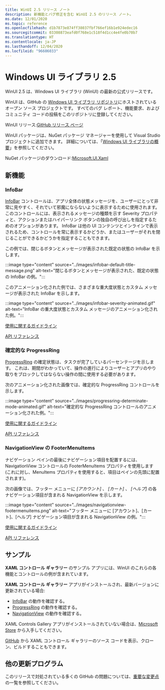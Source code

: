 ```yaml
---
title: WinUI 2.5 リリース ノート
description: 新機能とバグ修正を含む WinUI 2.5 のリリース ノート。
ms.date: 12/01/2020
ms.topic: reference
ms.openlocfilehash: d1b7873e874ff38037fbf766ef16b1e924edec16
ms.sourcegitcommit: 03308873eafd0f768e1c518f4d1cc4e4fe0b70b7
ms.translationtype: HT
ms.contentlocale: ja-JP
ms.lasthandoff: 12/04/2020
ms.locfileid: "96606033"
---
```

# <a name="windows-ui-library-25"></a>Windows UI ライブラリ 2.5

WinUI 2.5 は、Windows UI ライブラリ (WinUI) の最新の公式リリースです。

WinUI は、GitHub の [Windows UI ライブラリ リポジトリ](https://aka.ms/winui)にホストされているオープン ソース プロジェクトです。 すべてのバグ レポート、機能要求、およびコミュニティ コードの投稿をこのリポジトリに登録してください。

WinUI リリース:[GitHub リリース ページ](https://github.com/microsoft/microsoft-ui-xaml/releases)

WinUI パッケージは、NuGet パッケージ マネージャーを使用して Visual Studio プロジェクトに追加できます。 詳細については、「[Windows UI ライブラリの概要](../getting-started.md)」を参照してください。

NuGet パッケージのダウンロード:[Microsoft.UI.Xaml](https://www.nuget.org/packages/Microsoft.UI.Xaml)

## <a name="new-features"></a>新機能

### <a name="infobar"></a>InfoBar

[InfoBar](/uwp/design/controls-and-patterns/infobar) コントロールは、アプリ全体の状態メッセージを、ユーザーにとって非常に見やすく、それでいて邪魔にならないように表示するために使用されます。 このコントロールには、表示されるメッセージの種類を示す Severity プロパティと、アクションまたはハイパーリンク ボタンの独自の呼び出しを指定するためのオプションがあります。 InfoBar は他の UI コンテンツとインラインで表示されるため、コントロールを常に表示するかどうか、またはユーザーがそれを閉じることができるかどうかを指定することもできます。

この例では、閉じるボタンとメッセージが表示された既定の状態の InfoBar を示します。

:::image type="content" source="../images/infobar-default-title-message.png" alt-text="閉じるボタンとメッセージが表示された、既定の状態の InfoBar の例。":::

このアニメーション化された例では、さまざまな重大度状態とカスタム メッセージが表示された InfoBar を示します。

:::image type="content" source="../images/infobar-severity-animated.gif" alt-text="InfoBar の重大度状態とカスタム メッセージのアニメーション化された例。":::

[使用に関するガイドライン](/windows/uwp/design/controls-and-patterns/infobar)

[API リファレンス](/windows/winui/api/microsoft.ui.xaml.controls.infobar)

### <a name="determinate-progressring"></a>確定的な ProgressRing

[ProgressRing](/uwp/design/controls-and-patterns/progress-controls) の確定状態は、タスクが完了しているパーセンテージを示します。 これは、期間がわかっていて、操作の進行によりユーザーとアプリのやり取りをブロックしてはならない操作の間に使用する必要があります。

次のアニメーション化された画像では、確定的な ProgressRing コントロールを示します。

:::image type="content" source="../images/progressring-determinate-mode-animated.gif" alt-text="確定的な ProgressRing コントロールのアニメーション化された例。":::<br>

[使用に関するガイドライン](/windows/uwp/design/controls-and-patterns/progress-controls#progress-controls-best-practices)

[API リファレンス](/windows/winui/api/microsoft.ui.xaml.controls.progressring)


### <a name="navigationview-footermenuitems"></a>NavigationView の FooterMenuItems

ナビゲーション ペインの最後にナビゲーション項目を配置するには、NavigationView コントロールの FooterMenuItems プロパティを使用します (これに対し、MenuItems プロパティを使用すると、項目はペインの先頭に配置されます)。

次の画像では、フッター メニューに *[アカウント]* 、 *[カート]* 、 *[ヘルプ]* の各ナビゲーション項目が含まれる NavigationView を示します。

:::image type="content" source="../images/navigationview-footermenuitems.png" alt-text="フッター メニューに [アカウント]、[カート]、[ヘルプ] ナビゲーション項目が含まれる NavigationView の例。":::

[使用に関するガイドライン](/windows/uwp/design/controls-and-patterns/navigationview?#footer-menu-items)

[API リファレンス](/windows/winui/api/microsoft.ui.xaml.controls.navigationview.footermenuitems)

## <a name="samples"></a>サンプル

**XAML コントロール ギャラリー** のサンプル アプリには、WinUI のこれらの各機能とコントロールの例が含まれています。

**XAML コントロール ギャラリー** アプリがインストールされ、最新バージョンに更新されている場合:

- [InfoBar](xamlcontrolsgallery:/item/InfoBar) の動作を確認する。
- [ProgressRing](xamlcontrolsgallery:/item/ProgressRing) の動作を確認する。
- [NavigationView](xamlcontrolsgallery:/item/NavigationView) の動作を確認する。

XAML Controls Gallery アプリがインストールされていない場合は、[Microsoft Store](https://aka.ms/xamlgalleryapp) から入手してください。

[GitHub](https://github.com/Microsoft/Xaml-Controls-Gallery) から XAML コントロール ギャラリーのソース コードを表示、クローン、ビルドすることもできます。

## <a name="other-updates"></a>他の更新プログラム

このリリースで対処されている多くの GitHub の問題については、[重要な変更点](https://github.com/microsoft/microsoft-ui-xaml/releases/tag/v2.5.0)の一覧を参照してください。
